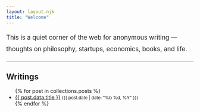 ```yaml
---
layout: layout.njk
title: "Welcome"
---
```


<p style="font-size: 1.2em; line-height: 1.8;">
  This is a quiet corner of the web for anonymous writing — thoughts on philosophy, startups, economics, books, and life.
</p>

<hr>

<h2>Writings</h2>
<ul>
  {% for post in collections.posts %}
    <li>
      <a href="{{ post.url }}">{{ post.data.title }}</a>
      <small>({{ post.date | date: "%b %d, %Y" }})</small>
    </li>
  {% endfor %}
</ul>

